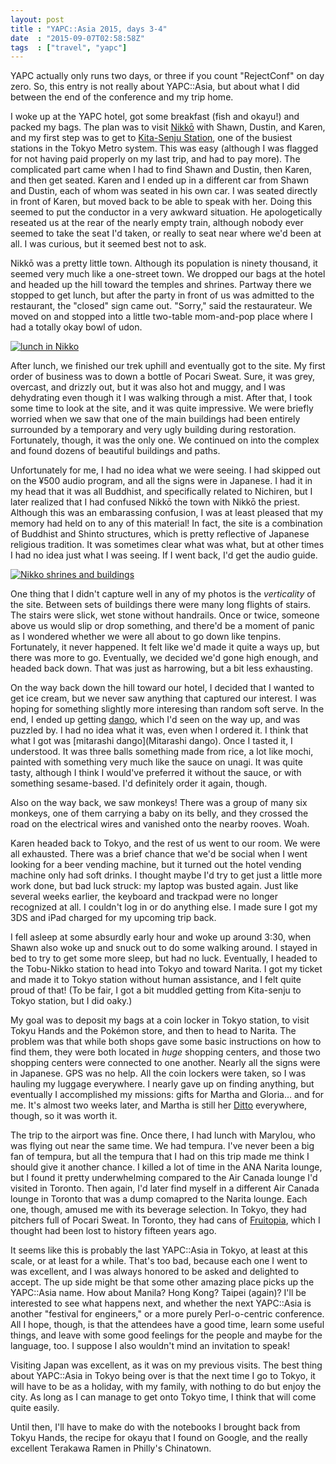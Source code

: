 ```yaml
---
layout: post
title : "YAPC::Asia 2015, days 3-4"
date  : "2015-09-07T02:58:58Z"
tags  : ["travel", "yapc"]
---
```

YAPC actually only runs two days, or three if you count "RejectConf" on day
zero.  So, this entry is not really about YAPC::Asia, but about what I did
between the end of the conference and my trip home.

I woke up at the YAPC hotel, got some breakfast (fish and okayu!) and packed my
bags.  The plan was to visit
[Nikkō](https://en.wikipedia.org/wiki/Nikk%C5%8D_National_Park) with Shawn,
Dustin, and Karen, and my first step was to get to [Kita-Senju
Station](https://en.wikipedia.org/wiki/Kita-Senju_Station), one of the busiest
stations in the Tokyo Metro system.  This was easy (although I was flagged for
not having paid properly on my last trip, and had to pay more).  The
complicated part came when I had to find Shawn and Dustin, then Karen, and then
get seated.  Karen and I ended up in a different car from Shawn and Dustin,
each of whom was seated in his own car.  I was seated directly in front of
Karen, but moved back to be able to speak with her.  Doing this seemed to put
the conductor in a very awkward situation.  He apologetically reseated us at
the rear of the nearly empty train, although nobody ever seemed to take the
seat I'd taken, or really to seat near where we'd been at all.  I was curious,
but it seemed best not to ask.

Nikkō was a pretty little town.  Although its population is ninety thousand, it
seemed very much like a one-street town.  We dropped our bags at the hotel and
headed up the hill toward the temples and shrines.  Partway there we stopped to
get lunch, but after the party in front of us was admitted to the restaurant,
the "closed" sign came out.  "Sorry," said the restaurateur.  We moved on and
stopped into a little two-table mom-and-pop place where I had a totally okay
bowl of udon.

<a href="https://www.flickr.com/photos/rjbs/20286925804/in/dateposted-public/" title="lunch in Nikko"><img src="https://farm1.staticflickr.com/741/20286925804_30d0ecfbd2_z.jpg" alt="lunch in Nikko"></a>

After lunch, we finished our trek uphill and eventually got to the site.  My
first order of business was to down a bottle of Pocari Sweat.  Sure, it was
grey, overcast, and drizzly out, but it was also hot and muggy, and I was
dehydrating even though it I was walking through a mist.  After that, I took
some time to look at the site, and it was quite impressive.  We were briefly
worried when we saw that one of the main buildings had been entirely surrounded
by a temporary and very ugly building during restoration.  Fortunately, though,
it was the only one.  We continued on into the complex and found dozens of
beautiful buildings and paths.

Unfortunately for me, I had no idea what we were seeing.  I had skipped out on
the ¥500 audio program, and all the signs were in Japanese.  I had it in my
head that it was all Buddhist, and specifically related to Nichiren, but I
later realized that I had confused Nikkō the town with Nikkō the priest.
Although this was an embarassing confusion, I was at least pleased that my
memory had held on to any of this material!  In fact, the site is a combination
of Buddhist and Shinto structures, which is pretty reflective of Japanese
religious tradition.  It was sometimes clear what was what, but at other times
I had no idea just what I was seeing.  If I went back, I'd get the audio guide.

<a href="https://www.flickr.com/photos/rjbs/20909568225/in/dateposted-public/" title="Nikko shrines and buildings"><img src="https://farm6.staticflickr.com/5647/20909568225_f2e952e250_z.jpg" alt="Nikko shrines and buildings"></a>

One thing that I didn't capture well in any of my photos is the *verticality*
of the site.  Between sets of buildings there were many long flights of stairs.
The stairs were slick, wet stone without handrails.  Once or twice, someone
above us would slip or drop something, and there'd be a moment of panic as I
wondered whether we were all about to go down like tenpins.  Fortunately, it
never happened.  It felt like we'd made it quite a ways up, but there was more
to go.  Eventually, we decided we'd gone high enough, and headed back down.
That was just as harrowing, but a bit less exhausting.

On the way back down the hill toward our hotel, I decided that I wanted to get
ice cream, but we never saw anything that captured our interest.  I was hoping
for something slightly more interesing than random soft serve.  In the end, I
ended up getting [dango](https://en.wikipedia.org/wiki/Dango), which I'd seen
on the way up, and was puzzled by.  I had no idea what it was, even when I
ordered it.  I think that what I got was [mitarashi dango](Mitarashi dango).
Once I tasted it, I understood.  It was three balls something made from rice, a
lot like mochi, painted with something very much like the sauce on unagi.  It
was quite tasty, although I think I would've preferred it without the sauce, or
with something sesame-based.  I'd definitely order it again, though.

Also on the way back, we saw monkeys!  There was a group of many six monkeys,
one of them carrying a baby on its belly, and they crossed the road on the
electrical wires and vanished onto the nearby rooves.  Woah.

Karen headed back to Tokyo, and the rest of us went to our room.  We were all
exhausted.  There was a brief chance that we'd be social when I went looking
for a beer vending machine, but it turned out the hotel vending machine only
had soft drinks.  I thought maybe I'd try to get just a little more work done,
but bad luck struck:  my laptop was busted again.  Just like several weeks
earlier, the keyboard and trackpad were no longer recognized at all.  I
couldn't log in or do anything else.  I made sure I got my 3DS and iPad charged
for my upcoming trip back.

I fell asleep at some absurdly early hour and woke up around 3:30, when Shawn
also woke up and snuck out to do some walking around.  I stayed in bed to try
to get some more sleep, but had no luck.  Eventually, I headed to the
Tobu-Nikko station to head into Tokyo and toward Narita.  I got my ticket and
made it to Tokyo station without human assistance, and I felt quite proud of
that!  (To be fair, I got a bit muddled getting from Kita-senju to Tokyo
station, but I did oaky.)

My goal was to deposit my bags at a coin locker in Tokyo station, to visit
Tokyu Hands and the Pokémon store, and then to head to Narita.  The problem was
that while both shops gave some basic instructions on how to find them, they
were both located in *huge* shopping centers, and those two shopping centers
were connected to one another.  Nearly all the signs were in Japanese.  GPS was
no help.  All the coin lockers were taken, so I was hauling my luggage
everywhere.  I nearly gave up on finding anything, but eventually I
accomplished my missions:  gifts for Martha and Gloria… and for me.  It's
almost two weeks later, and Martha is still her
[Ditto](http://bulbapedia.bulbagarden.net/wiki/Ditto_%28Pok%C3%A9mon%29)
everywhere, though, so it was worth it.

The trip to the airport was fine.  Once there, I had lunch with Marylou, who
was flying out near the same time.  We had tempura.  I've never been a big fan
of tempura, but all the tempura that I had on this trip made me think I should
give it another chance.  I killed a lot of time in the ANA Narita lounge, but I
found it pretty underwhelming compared to the Air Canada lounge I'd visited in
Toronto.  Then again, I'd later find myself in a different Air Canada lounge in
Toronto that was a dump comapred to the Narita lounge.  Each one, though,
amused me with its beverage selection.  In Tokyo, they had pitchers full of
Pocari Sweat.  In Toronto, they had cans of
[Fruitopia](https://en.wikipedia.org/wiki/Fruitopia), which I thought had been
lost to history fifteen years ago.

It seems like this is probably the last YAPC::Asia in Tokyo, at least at this
scale, or at least for a while.  That's too bad, because each one I went to was
excellent, and I was always honored to be asked and delighted to accept.  The
up side might be that some other amazing place picks up the YAPC::Asia name.
How about Manila?  Hong Kong?  Taipei (again)?  I'll be interested to see what
happens next, and whether the next YAPC::Asia is another "festival for
engineers," or a more purely Perl-o-centric conference.  All I hope, though, is
that the attendees have a good time, learn some useful things, and leave with
some good feelings for the people and maybe for the language, too.  I suppose I
also wouldn't mind an invitation to speak!

Visiting Japan was excellent, as it was on my previous visits.  The best thing
about YAPC::Asia in Tokyo being over is that the next time I go to Tokyo, it
will have to be as a holiday, with my family, with nothing to do but enjoy the
city.  As long as I can manage to get onto Tokyo time, I think that will come
quite easily.

Until then, I'll have to make do with the notebooks I brought back from Tokyu
Hands, the recipe for okayu that I found on Google, and the really excellent
Terakawa Ramen in Philly's Chinatown.

